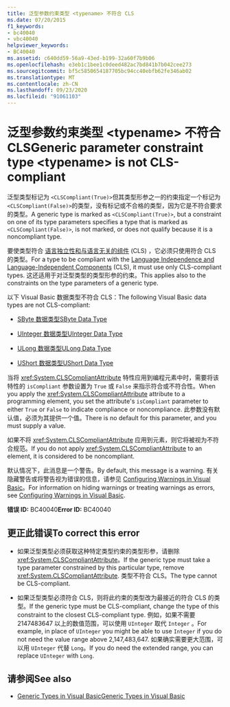 ```yaml
---
title: 泛型参数约束类型 <typename> 不符合 CLS
ms.date: 07/20/2015
f1_keywords:
- bc40040
- vbc40040
helpviewer_keywords:
- BC40040
ms.assetid: c640dd59-56a9-43ed-b199-32a60f7b9b06
ms.openlocfilehash: e3eb1c1bee1c0deed482ac7bd841b7b042cee273
ms.sourcegitcommit: bf5c5850654187705bc94cc40ebfb62fe346ab02
ms.translationtype: MT
ms.contentlocale: zh-CN
ms.lasthandoff: 09/23/2020
ms.locfileid: "91061103"
---
```

# <a name="generic-parameter-constraint-type-typename-is-not-cls-compliant"></a><span data-ttu-id="84e6a-102">泛型参数约束类型 \<typename> 不符合 CLS</span><span class="sxs-lookup"><span data-stu-id="84e6a-102">Generic parameter constraint type \<typename> is not CLS-compliant</span></span>

<span data-ttu-id="84e6a-103">泛型类型标记为 `<CLSCompliant(True)>`但其类型形参之一的约束指定一个标记为 `<CLSCompliant(False)>`的类型，没有标记或不合格的类型，因为它是不符合要求的类型。</span><span class="sxs-lookup"><span data-stu-id="84e6a-103">A generic type is marked as `<CLSCompliant(True)>`, but a constraint on one of its type parameters specifies a type that is marked as `<CLSCompliant(False)>`, is not marked, or does not qualify because it is a noncompliant type.</span></span>  
  
 <span data-ttu-id="84e6a-104">要使类型符合 [语言独立性和与语言无关的组件](../../standard/language-independence-and-language-independent-components.md) (CLS) ，它必须只使用符合 CLS 的类型。</span><span class="sxs-lookup"><span data-stu-id="84e6a-104">For a type to be compliant with the [Language Independence and Language-Independent Components](../../standard/language-independence-and-language-independent-components.md) (CLS), it must use only CLS-compliant types.</span></span> <span data-ttu-id="84e6a-105">这还适用于对泛型类型的类型形参的约束。</span><span class="sxs-lookup"><span data-stu-id="84e6a-105">This applies also to the constraints on the type parameters of a generic type.</span></span>  
  
 <span data-ttu-id="84e6a-106">以下 Visual Basic 数据类型不符合 CLS：</span><span class="sxs-lookup"><span data-stu-id="84e6a-106">The following Visual Basic data types are not CLS-compliant:</span></span>  
  
- [<span data-ttu-id="84e6a-107">SByte 数据类型</span><span class="sxs-lookup"><span data-stu-id="84e6a-107">SByte Data Type</span></span>](../language-reference/data-types/sbyte-data-type.md)  
  
- [<span data-ttu-id="84e6a-108">UInteger 数据类型</span><span class="sxs-lookup"><span data-stu-id="84e6a-108">UInteger Data Type</span></span>](../language-reference/data-types/uinteger-data-type.md)  
  
- [<span data-ttu-id="84e6a-109">ULong 数据类型</span><span class="sxs-lookup"><span data-stu-id="84e6a-109">ULong Data Type</span></span>](../language-reference/data-types/ulong-data-type.md)  
  
- [<span data-ttu-id="84e6a-110">UShort 数据类型</span><span class="sxs-lookup"><span data-stu-id="84e6a-110">UShort Data Type</span></span>](../language-reference/data-types/ushort-data-type.md)  
  
 <span data-ttu-id="84e6a-111">当将 <xref:System.CLSCompliantAttribute> 特性应用到编程元素中时，需要将该特性的 `isCompliant` 参数设置为 `True` 或 `False` 来指示符合或不符合性。</span><span class="sxs-lookup"><span data-stu-id="84e6a-111">When you apply the <xref:System.CLSCompliantAttribute> attribute to a programming element, you set the attribute's `isCompliant` parameter to either `True` or `False` to indicate compliance or noncompliance.</span></span> <span data-ttu-id="84e6a-112">此参数没有默认值，必须为其提供一个值。</span><span class="sxs-lookup"><span data-stu-id="84e6a-112">There is no default for this parameter, and you must supply a value.</span></span>  
  
 <span data-ttu-id="84e6a-113">如果不将 <xref:System.CLSCompliantAttribute> 应用到元素，则它将被视为不符合规范。</span><span class="sxs-lookup"><span data-stu-id="84e6a-113">If you do not apply <xref:System.CLSCompliantAttribute> to an element, it is considered to be noncompliant.</span></span>  
  
 <span data-ttu-id="84e6a-114">默认情况下，此消息是一个警告。</span><span class="sxs-lookup"><span data-stu-id="84e6a-114">By default, this message is a warning.</span></span> <span data-ttu-id="84e6a-115">有关隐藏警告或将警告视为错误的信息，请参见 [Configuring Warnings in Visual Basic](/visualstudio/ide/configuring-warnings-in-visual-basic)。</span><span class="sxs-lookup"><span data-stu-id="84e6a-115">For information on hiding warnings or treating warnings as errors, see [Configuring Warnings in Visual Basic](/visualstudio/ide/configuring-warnings-in-visual-basic).</span></span>  
  
 <span data-ttu-id="84e6a-116">**错误 ID:** BC40040</span><span class="sxs-lookup"><span data-stu-id="84e6a-116">**Error ID:** BC40040</span></span>  
  
## <a name="to-correct-this-error"></a><span data-ttu-id="84e6a-117">更正此错误</span><span class="sxs-lookup"><span data-stu-id="84e6a-117">To correct this error</span></span>  
  
- <span data-ttu-id="84e6a-118">如果泛型类型必须获取这种特定类型约束的类型形参，请删除 <xref:System.CLSCompliantAttribute>。</span><span class="sxs-lookup"><span data-stu-id="84e6a-118">If the generic type must take a type parameter constrained by this particular type, remove <xref:System.CLSCompliantAttribute>.</span></span> <span data-ttu-id="84e6a-119">类型不符合 CLS。</span><span class="sxs-lookup"><span data-stu-id="84e6a-119">The type cannot be CLS-compliant.</span></span>  
  
- <span data-ttu-id="84e6a-120">如果泛型类型必须符合 CLS，则将此约束的类型改为最接近的符合 CLS 的类型。</span><span class="sxs-lookup"><span data-stu-id="84e6a-120">If the generic type must be CLS-compliant, change the type of this constraint to the closest CLS-compliant type.</span></span> <span data-ttu-id="84e6a-121">例如，如果不需要 2147483647 以上的数值范围，可以使用 `UInteger` 取代 `Integer` 。</span><span class="sxs-lookup"><span data-stu-id="84e6a-121">For example, in place of `UInteger` you might be able to use `Integer` if you do not need the value range above 2,147,483,647.</span></span> <span data-ttu-id="84e6a-122">如果确实需要更大范围，可以用 `UInteger` 代替 `Long`。</span><span class="sxs-lookup"><span data-stu-id="84e6a-122">If you do need the extended range, you can replace `UInteger` with `Long`.</span></span>  
  
## <a name="see-also"></a><span data-ttu-id="84e6a-123">请参阅</span><span class="sxs-lookup"><span data-stu-id="84e6a-123">See also</span></span>

- [<span data-ttu-id="84e6a-124">Generic Types in Visual Basic</span><span class="sxs-lookup"><span data-stu-id="84e6a-124">Generic Types in Visual Basic</span></span>](../programming-guide/language-features/data-types/generic-types.md)
